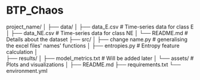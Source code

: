 # BTP_Chaos

project_name/
│
├── data/
│   ├── data_E.csv        # Time-series data for class E 
│   ├── data_NE.csv       # Time-series data for class NE
│   └── README.md         # Details about the dataset
├── src/
│   ├── change name.py     # generalising the excel files' names' functions
│   ├── entropies.py       # Entropy feature calculation
│  
├── results/
│   ├── model_metrics.txt # Will be added later
│   └── assets/           # Plots and visualizations
│
├── README.md
├── requirements.txt
└── environment.yml
